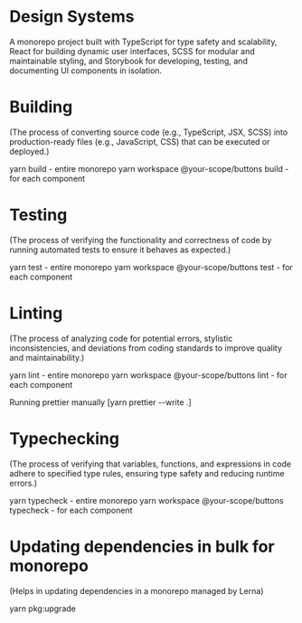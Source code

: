 # Design Systems

A monorepo project built with TypeScript for type safety and scalability, React for building dynamic user interfaces, SCSS for modular and maintainable styling, and Storybook for developing, testing, and documenting UI components in isolation.

# Building

(The process of converting source code (e.g., TypeScript, JSX, SCSS) into production-ready files (e.g., JavaScript, CSS) that can be executed or deployed.)

yarn build - entire monorepo
yarn workspace @your-scope/buttons build - for each component

# Testing

(The process of verifying the functionality and correctness of code by running automated tests to ensure it behaves as expected.)

yarn test - entire monorepo
yarn workspace @your-scope/buttons test - for each component

# Linting

(The process of analyzing code for potential errors, stylistic inconsistencies, and deviations from coding standards to improve quality and maintainability.)

yarn lint - entire monorepo
yarn workspace @your-scope/buttons lint - for each component

Running prettier manually
[yarn prettier --write .]

# Typechecking

(The process of verifying that variables, functions, and expressions in code adhere to specified type rules, ensuring type safety and reducing runtime errors.)

yarn typecheck - entire monorepo
yarn workspace @your-scope/buttons typecheck - for each component

# Updating dependencies in bulk for monorepo

(Helps in updating dependencies in a monorepo managed by Lerna)

yarn pkg:upgrade
